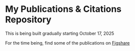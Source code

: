 # My Publications & Citations Repository

This is being built gradually starting October 17, 2025

For the time being, find some of the publications on <a href="https://figshare.com/authors/Staffan_Canback/20547296" target="_blank">Figshare</a>  
